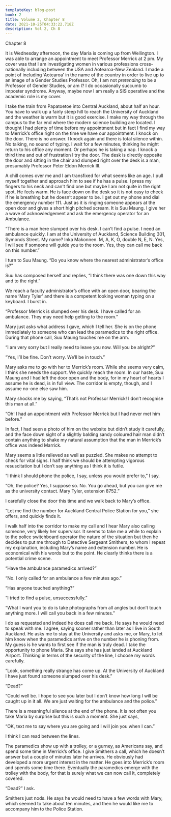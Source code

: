 ```yaml
---
templateKey: blog-post
book: 2
title: Volume 2, Chapter 8
date: 2021-10-25T04:33:22.718Z
description: Vol 2, Ch 8
---
```

Chapter 8

It is Wednesday afternoon, the day Maria is coming up from Wellington. I was able to arrange an appointment to meet Professor Merrick at 2 pm. My cover was that I am investigating  women in various professions cross-nationally including between the USA and Aotearoa-New Zealand. I made a point of including ‘Aotearoa’ in the name of the country in order to live up to an image of a Gender Studies Professor. Oh, I am not *pretending* to be a Professor of Gender Studies, or am I? I do occasionally succumb to imposter syndrome. Anyway, maybe now I am really a SIS operative and the academic role is my cover. 

I take the train from Papatoetoe into Central Auckland, about half an hour. You have to walk up a fairly steep hill to reach the University of Auckland and the weather is warm but it is good exercise. I make my way through the campus to the far end where the modern science building are located. I thought I had plenty of time before my appointment but in fact I find my way to Merrick’s office right on the time we have our appointment. I knock on the door. There is no answer. I knock again and there is total silence within. No talking, no sound of typing. I wait for a few minutes, thinking he might return to his office any moment. Or perhaps he is taking a nap. I knock a third time and out of frustration I try the door. The desk is directly opposite the door and sitting in the chair and slumped right over the desk is a man, presumably Professor Peter Eldon Merrick III.

A chill comes over me and I am transfixed for what seems like an age. I pull myself together and approach him to see if he has a pulse. I press my fingers to his neck and can't find one but maybe I am not quite in the right spot. He feels warm. He is face down on the desk so it is not easy to check if he is breathing but he doesn’t appear to be. I get out my phone and dial the emergency number 111. Just as it is ringing someone appears at the open door and gives a short high pitched scream. It is Suu Maung. I give her a wave of acknowledgement and ask the emergency operator for an Ambulance. 

“There is a man here slumped over his desk. I can’t find a pulse. I need an ambulance quickly. I am at the University of Auckland, Science Building 301, Symonds Street. My name? Inka Makonnen. M, A, K, O, double N, E, N. Yes, I will see if someone will guide you to the room. Yes, they can call me back on this number.”

I turn to Suu Maung. “Do you know where the nearest administrator’s office is?”

Suu has composed herself and replies, “I think there was one down this way and to the right.”

We reach a faculty administrator’s office with an open door, bearing the name ‘Mary Tyler’ and there is a competent looking woman typing on a keyboard. I burst in.

“Professor Merrick is slumped over his desk. I have called for an ambulance. They may need help getting to the room.”

Mary just asks what address I gave, which I tell her. She is on the phone immediately to someone who can lead the paramedics to the right office. During that phone call, Suu Maung touches me on the arm. 

“I am very sorry but I really need to leave you now. Will you be alright?”

“Yes, I’ll be fine. Don’t worry. We’ll be in touch.”

Mary asks me to go with her to Merrick’s room. While she seems very calm, I think she needs the support. We quickly reach the room. In our haste, Suu Maung and I had left the door open and the body, for in my heart of hearts I assume he is dead, is in full view. The corridor is empty, though, and I assume no-one else saw him. 

Mary shocks me by saying, “That’s not Professor Merrick! I don’t recognise this man at all.”

“Oh! I had an appointment with Professor Merrick but I had never met him before.”

In fact, I had seen a photo of him on the website but didn’t study it carefully, and the face down sight of a slightly balding sandy coloured hair man didn’t contain anything to shake my natural assumption that the man in Merrick’s office was indeed Marrick. 

Mary seems a little relieved as well as puzzled. She makes no attempt to check for vital signs. I half think we should be attempting vigorous resuscitation but I don’t say anything as I think it is futile. 

“I think I should phone the police, I say, unless you would prefer to,” I say.

“Oh, the police? Yes, I suppose so. No. You go ahead, but you can give me as the university contact. Mary Tyler, extension 8752.” 

I carefully close the door this time and we walk back to Mary’s office. 

“Let me find the number for Auckland Central Police Station for you,” she offers, and quickly finds it.

I walk half into the corridor to make my call and I hear Mary also calling someone, very likely her supervisor. It seems to take me a while to explain to the police switchboard operator the nature of the situation but then he decides to put me through to Detective Sergeant Smithers, to whom I repeat my explanation, including Mary’s name and extension number. He is economical with his words but to the point. He clearly thinks there is a potential crime scene.

“Have the ambulance paramedics arrived?”

“No. I only called for an ambulance a few minutes ago.”

“Has anyone touched anything?”

“I tried to find a pulse, unsuccessfully.”

“What I want you to do is take photographs from all angles but don’t touch anything more. I will call you back in a few minutes.”

I do as requested and indeed he does call me back. He says he would need to speak with me. I agree, saying sooner rather than later as I live in South Auckland. He asks me to stay at the University and asks me, or Mary, to let him know  when the paramedics arrive on the number he is phoning from. My guess is he wants to first see if the man is truly dead. I take the opportunity to phone Maria. She says she has just landed at Auckland Airport. Thinking in terms of the security of the line, I choose my words carefully. 

“Look, something really strange has come up. At the University of Auckland I have just found someone slumped over his desk.”

“Dead?”

“Could well be. I hope to see you later but I don’t know how long I will be caught up in it all. We are just waiting for the ambulance and the police.”

There is a meaningful silence at the end of the phone. It is not often you take Maria by surprise but this is such a moment. She just says,

“OK, text me to say where you are going and I will join you when I can.”

I think I can read between the lines.

The paramedics show up with a trolley, or a gurney, as Americans say, and spend some time in Merrick’s office. I give Smithers a call, which he doesn’t answer but a couple of minutes later he arrives. He obviously had developed a more urgent interest in the matter. He goes into Merrick’s room and spends some time there. Eventually the paramedics emerge with the trolley with the body, for that is surely what we can now call it, completely covered.

“Dead?” I ask.

Smithers just nods. He says he would need to have a few words with Mary, which seemed to take about ten minutes, and then he would like me to accompany him to the Police Station.